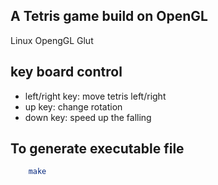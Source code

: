 ## A Tetris game build on OpenGL

Linux OpengGL Glut

## key board control
- left/right key: move tetris left/right
- up key: change rotation
- down key: speed up the falling

## To generate executable file
```bash
    make 
```
